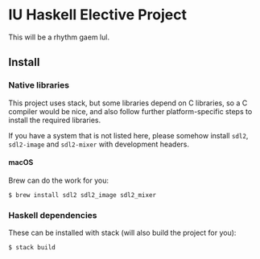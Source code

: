 # IU Haskell Elective Project

This will be a rhythm gaem lul.

## Install

### Native libraries

This project uses stack, but some libraries depend on C libraries, so a C
compiler would be nice, and also follow further platform-specific steps to
install the required libraries.

If you have a system that is not listed here, please somehow install `sdl2`,
`sdl2-image` and `sdl2-mixer` with development headers.

#### macOS

Brew can do the work for you:

```
$ brew install sdl2 sdl2_image sdl2_mixer
```

### Haskell dependencies

These can be installed with stack (will also build the project for you):

```
$ stack build
```
